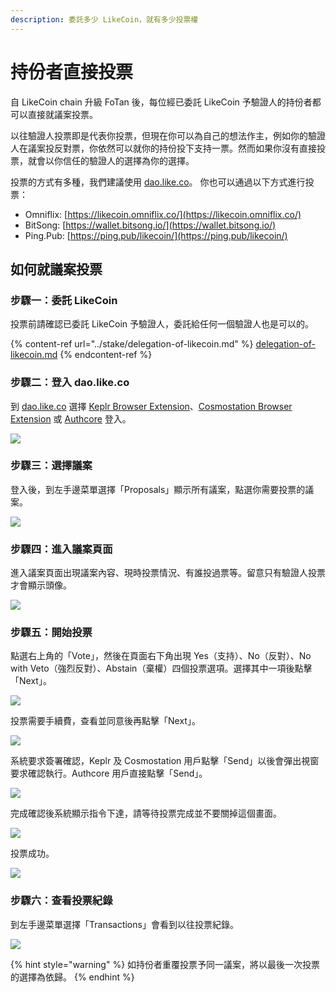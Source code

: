 ```yaml
---
description: 委託多少 LikeCoin，就有多少投票權
---
```


# 持份者直接投票

自 LikeCoin chain 升級 FoTan 後，每位經已委託 LikeCoin 予驗證人的持份者都可以直接就議案投票。

以往驗證人投票即是代表你投票，但現在你可以為自己的想法作主，例如你的驗證人在議案投反對票，你依然可以就你的持份投下支持一票。然而如果你沒有直接投票，就會以你信任的驗證人的選擇為你的選擇。

投票的方式有多種，我們建議使用 [dao.like.co](https://dao.like.co/)。 你也可以通過以下方式進行投票：

* Omniflix: [https://likecoin.omniflix.co/](https://likecoin.omniflix.co/)
* BitSong: [https://wallet.bitsong.io/](https://wallet.bitsong.io/)
* Ping.Pub: [https://ping.pub/likecoin/](https://ping.pub/likecoin/)

## 如何就議案投票

### 步驟一：委託 LikeCoin

投票前請確認已委託 LikeCoin 予驗證人，委託給任何一個驗證人也是可以的。

{% content-ref url="../stake/delegation-of-likecoin.md" %}
[delegation-of-likecoin.md](../stake/delegation-of-likecoin.md)
{% endcontent-ref %}

### 步驟二：登入 dao.like.co

到 [dao.like.co](https://dao.like.co/) 選擇 [Keplr Browser Extension](../../user-guide/liker-id/register-with-keplr.md)、[Cosmostation Browser Extension](../wallet/cosmostation/) 或 [Authcore](../../user-guide/liker-id/register/) 登入。

![](<../../.gitbook/assets/Civic Liker Web 3-01.png>)

### &#xD;步驟三：選擇議案

登入後，到左手邊菜單選擇「Proposals」顯示所有議案，點選你需要投票的議案。

![](<../../.gitbook/assets/direct vote 02.png>)

### &#xD;步驟四：進入議案頁面

進入議案頁面出現議案內容、現時投票情況、有誰投過票等。留意只有驗證人投票才會顯示頭像。

![](<../../.gitbook/assets/direct vote 03.png>)

### 步驟五：開始投票

點選右上角的「Vote」，然後在頁面右下角出現&#x20;Yes（支持）、No（反對）、No with Veto（強烈反對）、Abstain（棄權）四個投票選項。選擇其中一項後點擊「Next」。

![](<../../.gitbook/assets/direct vote 04.png>)

投票需要手續費，查看並同意後再點擊「Next」。



![](<../../.gitbook/assets/direct vote 05.png>)

系統要求簽署確認，Keplr 及 Cosmostation 用戶點擊「Send」以後會彈出視窗要求確認執行。Authcore 用戶直接點擊「Send」。

![](<../../.gitbook/assets/direct vote 06.png>)

完成確認後系統顯示指令下達，請等待投票完成並不要關掉這個畫面。

![](<../../.gitbook/assets/direct vote 07.png>)

投票成功。

![](<../../.gitbook/assets/direct vote 08.png>)

### &#xD;步驟六：查看投票紀錄

到左手邊菜單選擇「Transactions」會看到以往投票紀錄。

![](<../../.gitbook/assets/direct vote 09.png>)

{% hint style="warning" %}
如持份者重覆投票予同一議案，將以最後一次投票的選擇為依歸。
{% endhint %}
